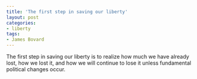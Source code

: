 ```yaml
---
title: 'The first step in saving our liberty'
layout: post
categories:
- liberty
tags:
- James Bovard
---
```


The first step in saving our liberty is to realize how much we have already lost, how we lost it, and how we will continue to lose it unless fundamental political changes occur.